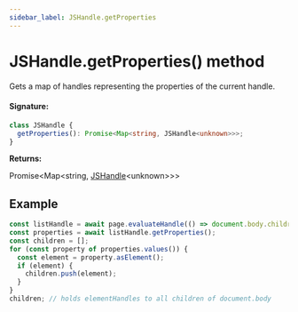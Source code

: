 ```yaml
---
sidebar_label: JSHandle.getProperties
---
```


# JSHandle.getProperties() method

Gets a map of handles representing the properties of the current handle.

#### Signature:

```typescript
class JSHandle {
  getProperties(): Promise<Map<string, JSHandle<unknown>>>;
}
```

**Returns:**

Promise&lt;Map&lt;string, [JSHandle](./puppeteer.jshandle.md)&lt;unknown&gt;&gt;&gt;

## Example

```ts
const listHandle = await page.evaluateHandle(() => document.body.children);
const properties = await listHandle.getProperties();
const children = [];
for (const property of properties.values()) {
  const element = property.asElement();
  if (element) {
    children.push(element);
  }
}
children; // holds elementHandles to all children of document.body
```
